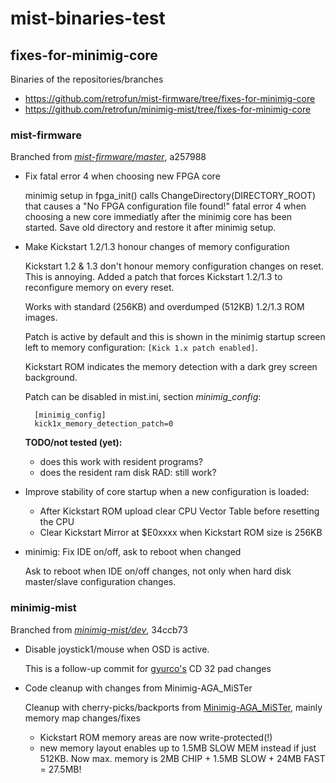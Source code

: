 # mist-binaries-test

## fixes-for-minimig-core
Binaries of the repositories/branches
* https://github.com/retrofun/mist-firmware/tree/fixes-for-minimig-core
* https://github.com/retrofun/minimig-mist/tree/fixes-for-minimig-core

### mist-firmware

Branched from [_mist-firmware/master_](https://github.com/mist-devel/mist-firmware), a257988

* Fix fatal error 4 when choosing new FPGA core

  minimig setup in fpga_init() calls ChangeDirectory(DIRECTORY_ROOT) that
  causes a "No FPGA configuration file found!" fatal error 4 when choosing
  a new core immediatly after the minimig core has been started. Save old
  directory and restore it after minimig setup.

* Make Kickstart 1.2/1.3 honour changes of memory configuration

  Kickstart 1.2 & 1.3 don't honour memory configuration changes on reset.
  This is annoying. Added a patch that forces Kickstart 1.2/1.3 to reconfigure memory on every reset.

  Works with standard (256KB) and overdumped (512KB) 1.2/1.3 ROM images.

  Patch is active by default and this is shown in the minimig startup screen left
  to memory configuration: ``[Kick 1.x patch enabled]``.

  Kickstart ROM indicates the memory detection with a dark grey screen background.

  Patch can be disabled in mist.ini, section _minimig_config_:

        [minimig_config]
        kick1x_memory_detection_patch=0

  **TODO/not tested (yet):**
  * does this work with resident programs?
  * does the resident ram disk RAD: still work?

* Improve stability of core startup when a new configuration is loaded:

  * After Kickstart ROM upload clear CPU Vector Table before resetting the CPU
  * Clear Kickstart Mirror at $E0xxxx when Kickstart ROM size is 256KB

* minimig: Fix IDE on/off, ask to reboot when changed

  Ask to reboot when IDE on/off changes, not only when hard disk master/slave configuration changes.

### minimig-mist

Branched from [_minimig-mist/dev_](https://github.com/rkrajnc/minimig-mist/tree/dev), 34ccb73

* Disable joystick1/mouse when OSD is active.

  This is a follow-up commit for [gyurco's](https://github.com/gyurco/minimig-mist/tree/dev) CD 32 pad changes
* Code cleanup with changes from Minimig-AGA_MiSTer

  Cleanup with cherry-picks/backports from [Minimig-AGA_MiSTer](https://github.com/MiSTer-devel/Minimig-AGA_MiSTer), mainly memory map changes/fixes
  * Kickstart ROM memory areas are now write-protected(!)
  * new memory layout enables up to 1.5MB SLOW MEM instead if just 512KB.
  Now max. memory is 2MB CHIP + 1.5MB SLOW + 24MB FAST = 27.5MB!
